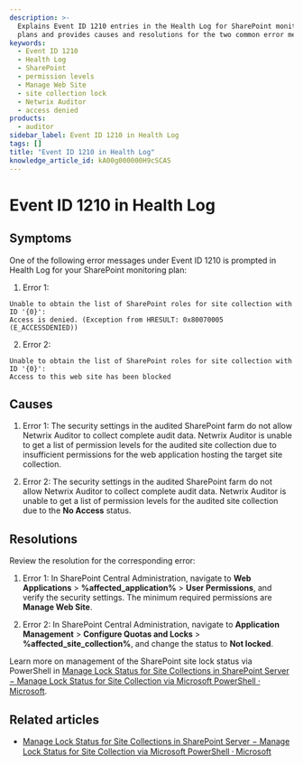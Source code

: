 ```yaml
---
description: >-
  Explains Event ID 1210 entries in the Health Log for SharePoint monitoring
  plans and provides causes and resolutions for the two common error messages.
keywords:
  - Event ID 1210
  - Health Log
  - SharePoint
  - permission levels
  - Manage Web Site
  - site collection lock
  - Netwrix Auditor
  - access denied
products:
  - auditor
sidebar_label: Event ID 1210 in Health Log
tags: []
title: "Event ID 1210 in Health Log"
knowledge_article_id: kA00g000000H9cSCAS
---
```


# Event ID 1210 in Health Log

## Symptoms

One of the following error messages under Event ID 1210 is prompted in Health Log for your SharePoint monitoring plan:

1. Error 1:

```text
Unable to obtain the list of SharePoint roles for site collection with ID '{0}':
Access is denied. (Exception from HRESULT: 0x80070005 (E_ACCESSDENIED))
```

2. Error 2:

```text
Unable to obtain the list of SharePoint roles for site collection with ID '{0}':
Access to this web site has been blocked
```

## Causes

1. Error 1: The security settings in the audited SharePoint farm do not allow Netwrix Auditor to collect complete audit data. Netwrix Auditor is unable to get a list of permission levels for the audited site collection due to insufficient permissions for the web application hosting the target site collection.

2. Error 2: The security settings in the audited SharePoint farm do not allow Netwrix Auditor to collect complete audit data. Netwrix Auditor is unable to get a list of permission levels for the audited site collection due to the **No Access** status.

## Resolutions

Review the resolution for the corresponding error:

1. Error 1: In SharePoint Central Administration, navigate to **Web Applications** > **%affected_application%** > **User Permissions**, and verify the security settings. The minimum required permissions are **Manage Web Site**.

2. Error 2: In SharePoint Central Administration, navigate to **Application Management** > **Configure Quotas and Locks** > **%affected_site_collection%**, and change the status to **Not locked**.

Learn more on management of the SharePoint site lock status via PowerShell in [Manage Lock Status for Site Collections in SharePoint Server − Manage Lock Status for Site Collection via Microsoft PowerShell ⸱ Microsoft](https://learn.microsoft.com/en-us/sharepoint/sites/manage-the-lock-status-for-site-collections#manage-the-lock-status-for-a-site-collection-by-using-microsoft-powershell).

## Related articles

- [Manage Lock Status for Site Collections in SharePoint Server − Manage Lock Status for Site Collection via Microsoft PowerShell ⸱ Microsoft](https://learn.microsoft.com/en-us/sharepoint/sites/manage-the-lock-status-for-site-collections#manage-the-lock-status-for-a-site-collection-by-using-microsoft-powershell)
